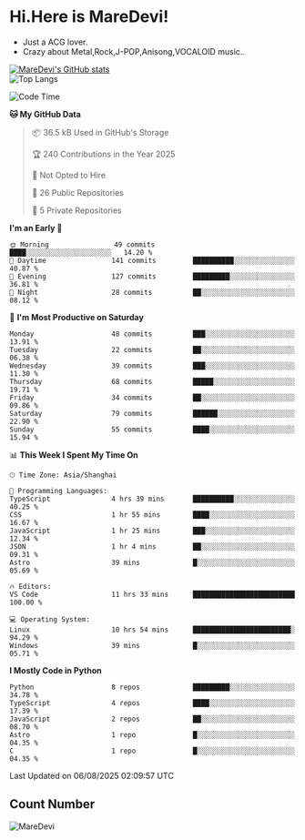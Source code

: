 # Hi.Here is MareDevi!

- Just a ACG lover.
- Crazy about Metal,Rock,J-POP,Anisong,VOCALOID music..

[![MareDevi's GitHub stats](https://github-readme-stats.vercel.app/api?username=MareDevi&show_icons=true&theme=algolia)](https://github.com/anuraghazra/github-readme-stats)  
![Top Langs](https://github-readme-stats.vercel.app/api/top-langs/?username=MareDevi&layout=compact&theme=algolia)

<!--START_SECTION:waka-->
![Code Time](http://img.shields.io/badge/Code%20Time-306%20hrs%206%20mins-blue)

**🐱 My GitHub Data** 

> 📦 36.5 kB Used in GitHub's Storage 
 > 
> 🏆 240 Contributions in the Year 2025
 > 
> 🚫 Not Opted to Hire
 > 
> 📜 26 Public Repositories 
 > 
> 🔑 5 Private Repositories 
 > 
**I'm an Early 🐤** 

```text
🌞 Morning                49 commits          ████░░░░░░░░░░░░░░░░░░░░░   14.20 % 
🌆 Daytime                141 commits         ██████████░░░░░░░░░░░░░░░   40.87 % 
🌃 Evening                127 commits         █████████░░░░░░░░░░░░░░░░   36.81 % 
🌙 Night                  28 commits          ██░░░░░░░░░░░░░░░░░░░░░░░   08.12 % 
```
📅 **I'm Most Productive on Saturday** 

```text
Monday                   48 commits          ███░░░░░░░░░░░░░░░░░░░░░░   13.91 % 
Tuesday                  22 commits          ██░░░░░░░░░░░░░░░░░░░░░░░   06.38 % 
Wednesday                39 commits          ███░░░░░░░░░░░░░░░░░░░░░░   11.30 % 
Thursday                 68 commits          █████░░░░░░░░░░░░░░░░░░░░   19.71 % 
Friday                   34 commits          ██░░░░░░░░░░░░░░░░░░░░░░░   09.86 % 
Saturday                 79 commits          ██████░░░░░░░░░░░░░░░░░░░   22.90 % 
Sunday                   55 commits          ████░░░░░░░░░░░░░░░░░░░░░   15.94 % 
```


📊 **This Week I Spent My Time On** 

```text
🕑︎ Time Zone: Asia/Shanghai

💬 Programming Languages: 
TypeScript               4 hrs 39 mins       ██████████░░░░░░░░░░░░░░░   40.25 % 
CSS                      1 hr 55 mins        ████░░░░░░░░░░░░░░░░░░░░░   16.67 % 
JavaScript               1 hr 25 mins        ███░░░░░░░░░░░░░░░░░░░░░░   12.34 % 
JSON                     1 hr 4 mins         ██░░░░░░░░░░░░░░░░░░░░░░░   09.31 % 
Astro                    39 mins             █░░░░░░░░░░░░░░░░░░░░░░░░   05.69 % 

🔥 Editors: 
VS Code                  11 hrs 33 mins      █████████████████████████   100.00 % 

💻 Operating System: 
Linux                    10 hrs 54 mins      ████████████████████████░   94.29 % 
Windows                  39 mins             █░░░░░░░░░░░░░░░░░░░░░░░░   05.71 % 
```

**I Mostly Code in Python** 

```text
Python                   8 repos             █████████░░░░░░░░░░░░░░░░   34.78 % 
TypeScript               4 repos             ████░░░░░░░░░░░░░░░░░░░░░   17.39 % 
JavaScript               2 repos             ██░░░░░░░░░░░░░░░░░░░░░░░   08.70 % 
Astro                    1 repo              █░░░░░░░░░░░░░░░░░░░░░░░░   04.35 % 
C                        1 repo              █░░░░░░░░░░░░░░░░░░░░░░░░   04.35 % 
```




 Last Updated on 06/08/2025 02:09:57 UTC
<!--END_SECTION:waka-->

## Count Number
![MareDevi](https://count.getloli.com/get/@maredevi?theme=moebooru-h)  

<!---
MareDevi/MareDevi is a ✨ special ✨ repository because its `README.md` (this file) appears on your GitHub profile.
You can click the Preview link to take a look at your changes.
--->
